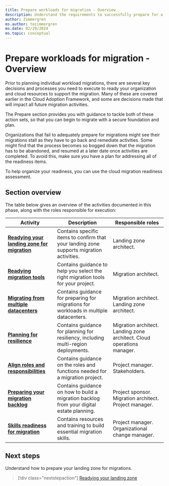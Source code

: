 ```yaml
---
title: Prepare workloads for migration - Overview
description: Understand the requirements to successfully prepare for a cloud migration with the Microsoft Cloud Adoption Framework.
author: Zimmergren
ms.author: tozimmergren
ms.date: 02/29/2024
ms.topic: conceptual
---
```


# Prepare workloads for migration - Overview

Prior to planning individual workload migrations, there are several key decisions and processes you need to execute to ready your organization and cloud resources to support the migration. Many of these are covered earlier in the Cloud Adoption Framework, and some are decisions made that will impact all future migration activities.

The Prepare section provides you with guidance to tackle both of these action sets, so that you can begin to migrate with a secure foundation and plan.

Organizations that fail to adequately prepare for migrations might see their migrations stall as they have to go back and remediate activities. Some might find that the process becomes so bogged down that the migration has to be abandoned, and resumed at a later date once activities are completed. To avoid this, make sure you have a plan for addressing all of the readiness items.

To help organize your readiness, you can use the cloud migration readiness assessment.

## Section overview

The table below gives an overview of the activities documented in this phase, along with the roles responsible for execution:

|Activity|Description|Responsible roles|
|---|---|---|
|**[Readying your landing zone for migration](./ready-alz.md)**|Contains specific items to confirm that your landing zone supports migration activities.|Landing zone architect.|
|**[Readying migration tools](./readying-migration-tools.md)**|Contains guidance to help you select the right migration tools for your project.|Migration architect.|
|**[Migrating from multiple datacenters](./migrate-from-multiple-datacenters.md)**|Contains guidance for preparing for migrations for workloads in multiple datacenters.|Migration architect. Landing zone architect.|
|**[Planning for resilience](./planning-for-resilience.md)**|Contains guidance for planning for resiliency, including multi-region deployments.|Migration architect. Landing zone architect. Cloud operations manager.|
|**[Align roles and responsibilities](./roles-and-responsibilities.md)**|Contains guidance on the roles and functions needed for a migration project.|Project manager. Stakeholders.|
|**[Preparing your migration backlog](./preparing-migration-backlog.md)**|Contains guidance on how to build a migration backlog from your digital estate planning.|Project sponsor. Migration architect. Project manager.|
|**[Skills readiness for migration](./suggested-skills.md)**|Contains resources and training to build essential migration skills.|Project manager. Organizational change manager.|

## Next steps

Understand how to prepare your landing zone for migrations.

> [!div class="nextstepaction"]
> [Readying your landing zone](./ready-alz.md)
